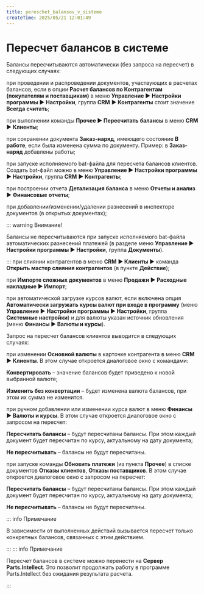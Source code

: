 ```yaml
---
title: pereschet_balansov_v_sisteme
createTime: 2025/05/21 12:01:49
---
```

# Пересчет балансов в системе

Балансы пересчитываются автоматически (без запроса на пересчет) в следующих случаях:

при проведении и распроведении документов, участвующих в расчетах балансов, если в опции **Расчет балансов по Контрагентам (покупателям и поставщикам)** в меню **Управление ►** **Настройки программы ► Настройки**, группа **CRM** **► Контрагенты** стоит значение **Всегда считать**;

при выполнении команды **Прочее ► Пересчитать** **балансы** в меню **CRM** **► Клиенты**;

при сохранении документа **Заказ-наряд**, имеющего состояние **В работе**, если была изменена сумма по документу. Пример: в **Заказ-наряд** добавлены работы;

при запуске исполняемого bat-файла для пересчета балансов клиентов. Создать bat-файл можно в меню **Управление ►** **Настройки программы ► Настройки**, группа **CRM** **► Контрагенты**;

при построении отчета **Детализация баланса** в меню **Отчеты и анализ ► Финансовые** **отчеты**;

при добавлении/изменении/удалении разнесений в инспекторе документов (в открытых документах);

::: warning Внимание!

Балансы не пересчитываются при запуске исполняемого bat-файла автоматических разнесений платежей (в разделе меню **Управление ►** **Настройки программы ► Настройки**, группа **Документы**).

:::
при слиянии контрагентов в меню **CRM** **► Клиенты ►** команда **Открыть мастер слияния контрагентов** (в пункте **Действие**);

при **Импорте сложных документов** в меню **Продажи ► Расходные накладные ► Импорт**;

при автоматической загрузке курсов валют, если включена опция **Автоматически загружать курсы валют при входе в программу** (меню **Управление ►** **Настройки программы ► Настройки**, группа **Системные настройки**) и для валюты указан источник обновления (меню **Финансы ► Валюты и курсы**).

Запрос на пересчет балансов клиентов выводится в следующих случаях:

при изменении **Основной валюты** в карточке контрагента в меню **CRM** **► Клиенты**. В этом случае откроется диалоговое окно с командами:

**Конвертировать** – значение балансов будет приведено к новой выбранной валюте;

**Изменить без конвертации** – будет изменена валюта балансов, при этом их сумма не изменится.

при ручном добавлении или изменении курса валют в меню **Финансы ► Валюты и курсы**. В этом случае откроется диалоговое окно с запросом на пересчет:

**Пересчитать балансы** – будут пересчитаны балансы. При этом каждый документ будет пересчитан по курсу, актуальному на дату документа;

**Не пересчитывать** – балансы не будут пересчитаны.

при запуске команды **Обновить платежи** (из пункта **Прочее**) в списке документов **Отказы клиентов**, **Отказы поставщиков**. В этом случае откроется диалоговое окно с запросом на пересчет:

**Пересчитать балансы** – будут пересчитаны балансы. При этом каждый документ будет пересчитан по курсу, актуальному на дату документа;

**Не пересчитывать** – балансы не будут пересчитаны.

::: info Примечание

В зависимости от выполненных действий вызывается пересчет только конкретных балансов, связанных с этим действием.

:::
::: info Примечание

Пересчет балансов в системе можно перенести на **Сервер** **Parts.Intellect**. Это позволит продолжать работу в программе Parts.Intellect без ожидания результата расчета.

:::

